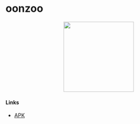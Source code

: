 # oonzoo

<div id="header" align="center">
  <img src="https://scontent.flko9-1.fna.fbcdn.net/v/t39.30808-6/318116270_558222969648001_134032431216407924_n.jpg?_nc_cat=102&ccb=1-7&_nc_sid=09cbfe&_nc_ohc=KYIJmMinjOoAX-bJtZO&_nc_ht=scontent.flko9-1.fna&oh=00_AfAEssrQ7X-8RNnk535zCHckPuEe2n2DGiPT7aUXWgUW4w&oe=63E13E29" width="190"/>
</div>

#### Links
- [APK](https://apkfab.com/oonzoo/com.example.oonzoo/apk?h=4ecf9021e28cbad47cb49c9a71bf7b64570de565b2347c3a6bc3c602cb977c44)
  
